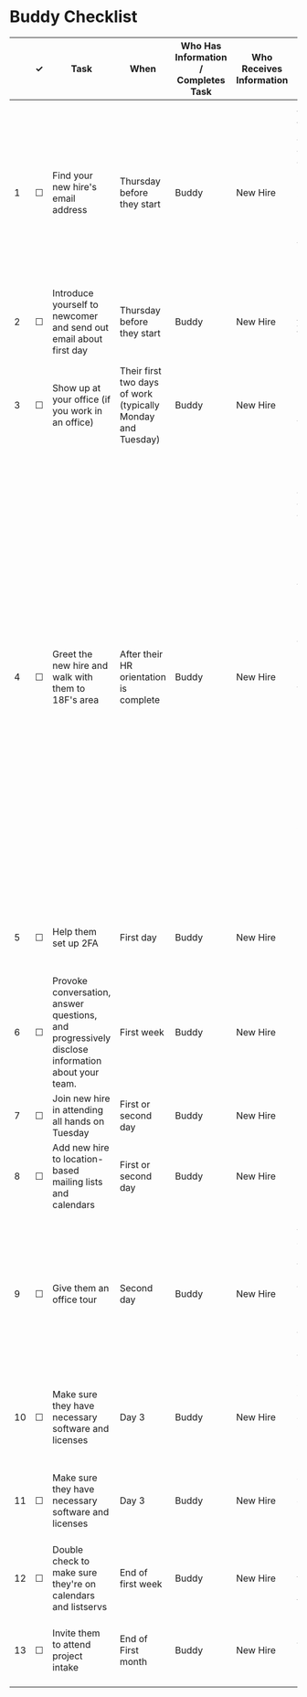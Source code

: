 
Buddy Checklist
============

<table>
  <thead> 
    <tr> 
      <th scope="col"></th> 
      <th scope="col">&#10003;</th>
      <th scope="col">Task</th>
      <th scope="col">When</th>
      <th scope="col">Who Has Information / Completes Task</th>
      <th scope="col">Who Receives Information</th>
      <th scope="col">Where the information lives / notes</th>
    </tr>
  </thead>
  <tr>
    <td scope="row">1</td> 
    <td>&#9744;</td>
    <td>Find your new hire's email address</td>
    <td>Thursday before they start</td>
    <td> Buddy</td>
    <td> New Hire</td>
    <td><a href="https://docs.google.com/spreadsheets/d/1HrOxcbLRYl7rWv7DcM0T6zS10xjPcs2JmnDCA9fvT_U/edit#gid=0">email addresses</a> *Make sure to give them a way to contact you because you will pick them up and bring them to 18F after orientation is complete*</td>
  </tr>
  <tr>
    <td scope="row">2</td> 
    <td>&#9744;</td>
    <td>Introduce yourself to newcomer and send out email about first day</td>
    <td>Thursday before they start</td>
    <td> Buddy</td>
    <td> New Hire</td>
    <td><a href="https://docs.google.com/document/d/1Ya85y3SPfBliAPDw5UznnC9h333204pDn-KeD2KEQwY/edit">email template</a></td>
  </tr>
  <tr>
    <td scope="row">3</td> 
    <td>&#9744;</td>
    <td>Show up at your office (if you work in an office)</td>
    <td>Their first two days of work (typically Monday and Tuesday)</td>
    <td> Buddy</td>
    <td> New Hire</td>
    <td>Only necessary if the New Hire is working in the same office as you.</td>
  </tr>
  <tr>
    <td scope="row">4</td>
    <td>&#9744;</td>
    <td>Greet the new hire and walk with them to 18F's area</td>
    <td>After their HR orientation is complete</td>
    <td> Buddy</td>
    <td> New Hire</td>
    <td>Today’s going to be crazy for them, so the best thing to do is just say hi to them, ask them what questions they have, and see how you can help. The time they leave orientation varies based on their location. Chicago gets out at 4:30 PM CT. DC gets out at 11/12PM ET. NY new hires get out around 9AM ET. And in SF, orientation starts at 8AM and lasts roughly an hour.</td>
  </tr>
  <tr>
    <td scope="row">5</td>
    <td>&#9744;</td>
    <td>Help them set up 2FA</td>
    <td>First day</td>
    <td> Buddy</td>
    <td> New Hire</td>
    <td>Remind new hire to set up 2FA before they leave the office.</td>
  </tr>
  <tr>
    <td scope="row">6</td>
    <td>&#9744;</td>
    <td>Provoke conversation, answer questions, and progressively disclose information about your team.</td>
    <td>First week </td>
    <td> Buddy</td>
    <td> New Hire</td>
    <td></td>
  </tr>
  <tr>
    <td scope="row">7</td>
    <td>&#9744;</td>
    <td>Join new hire in attending all hands on Tuesday</td>
    <td>First or second day </td>
    <td> Buddy</td>
    <td> New Hire</td>
    <td></td>
  </tr>
  <tr>
    <td scope="row">8</td>
    <td>&#9744;</td>
    <td>Add new hire to location-based mailing lists and calendars</td>
    <td>First or second day </td>
    <td> Buddy</td>
    <td> New Hire</td>
    <td></td>
  </tr>
  <tr>
    <td scope="row">9</td>
    <td>&#9744;</td>
    <td>Give them an office tour</td>
    <td>Second day </td>
    <td> Buddy</td>
    <td> New Hire</td>
    <td>Sometimes the #teamops member in the office gives the tour instead, as in SF. Also make sure they have a copy of their <a href="https://github.com/18F/handbook/tree/staging/articles/2-about-us/offices">office guide</a></td>
  </tr>
  <tr>
    <td scope="row">10</td>
    <td>&#9744;</td>
    <td>Make sure they have necessary software and licenses</td>
    <td>Day 3 </td>
    <td> Buddy</td>
    <td> New Hire</td>
    <td>Ask in #teamops or consult #design if you need specific licenses</td>
  </tr>
  <tr>
    <td scope="row">11</td>
    <td>&#9744;</td>
    <td>Make sure they have necessary software and licenses</td>
    <td>Day 3 </td>
    <td> Buddy</td>
    <td> New Hire</td>
    <td>Ask in #teamops or consult #design if you need specific licenses</td>
  </tr>
    <tr>
    <td scope="row">12</td>
    <td>&#9744;</td>
    <td>Double check to make sure they're on calendars and listservs</td>
    <td>End of first week</td>
    <td> Buddy</td>
    <td> New Hire</td>
    <td>List of <a href="https://hub.18f.gov/private/google-calendar/">calendars</a> and <a href="https://hub.18f.gov/private/listservs/">listservs</a></td>
  </tr>
    <tr>
    <td scope="row">13</td>
    <td>&#9744;</td>
    <td>Invite them to attend project intake</td>
    <td>End of First month </td>
    <td> Buddy</td>
    <td> New Hire</td>
    <td>The meetings take place on Thursday at 12 EST</td>
  </tr>
</table>
